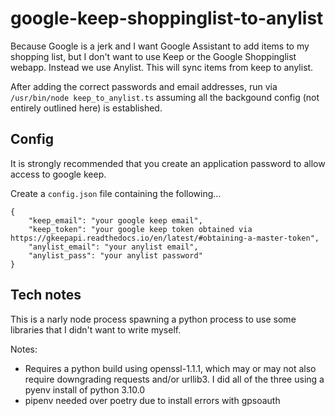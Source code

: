 # google-keep-shoppinglist-to-anylist
Because Google is a jerk and I want Google Assistant to add items to my shopping list, but I don't want to use Keep or the Google Shoppinglist webapp. Instead we use Anylist. This will sync items from keep to anylist.

After adding the correct passwords and email addresses, run via `/usr/bin/node keep_to_anylist.ts` assuming all the backgound config (not entirely outlined here) is established.

## Config

It is strongly recommended that you create an application password to allow access to google keep.

Create a `config.json` file containing the following...
```
{
    "keep_email": "your google keep email",
    "keep_token": "your google keep token obtained via https://gkeepapi.readthedocs.io/en/latest/#obtaining-a-master-token",
    "anylist_email": "your anylist email",
    "anylist_pass": "your anylist password"
}
```

## Tech notes

This is a narly node process spawning a python process to use some libraries that I didn't want to write myself.

Notes:
* Requires a python build using openssl-1.1.1, which may or may not also require downgrading requests and/or urllib3. I did all of the three using a pyenv install of python 3.10.0
* pipenv needed over poetry due to install errors with gpsoauth

